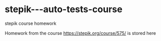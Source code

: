 # stepik---auto-tests-course
stepik course homework

Homework from the course https://stepik.org/course/575/ is stored here